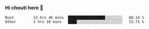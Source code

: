 ### Hi chouti here 👋


<!--START_SECTION:waka-->

```text
Rust         13 hrs 46 mins  █████████████████░░░░░░░░   68.14 %
Other        3 hrs 10 mins   ████░░░░░░░░░░░░░░░░░░░░░   15.71 %
```

<!--END_SECTION:waka-->

<!--
**l0nl1f3/l0nl1f3** is a ✨ _special_ ✨ repository because its `README.md` (this file) appears on your GitHub profile.

Here are some ideas to get you started:

- 🔭 I’m currently working on ...
- 🌱 I’m currently learning ...
- 👯 I’m looking to collaborate on ...
- 🤔 I’m looking for help with ...
- 💬 Ask me about ...
- 📫 How to reach me: ...
- 😄 Pronouns: ...
- ⚡ Fun fact: ...
-->

